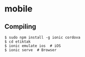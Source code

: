 # mobile

## Compiling

    $ sudo npm install -g ionic cordova
    $ cd etiktak
    $ ionic emulate ios  # iOS
    $ ionic serve  # Browser

